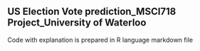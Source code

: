## US Election Vote prediction_MSCI718 Project_University of Waterloo

Code with explanation is prepared in R language markdown file
